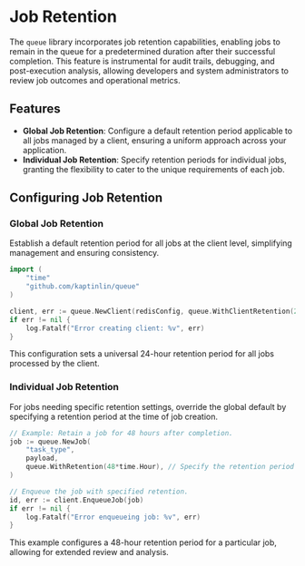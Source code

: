 # Job Retention

The `queue` library incorporates job retention capabilities, enabling jobs to remain in the queue for a predetermined duration after their successful completion. This feature is instrumental for audit trails, debugging, and post-execution analysis, allowing developers and system administrators to review job outcomes and operational metrics.

## Features

- **Global Job Retention**: Configure a default retention period applicable to all jobs managed by a client, ensuring a uniform approach across your application.
- **Individual Job Retention**: Specify retention periods for individual jobs, granting the flexibility to cater to the unique requirements of each job.

## Configuring Job Retention

### Global Job Retention

Establish a default retention period for all jobs at the client level, simplifying management and ensuring consistency.

```go
import (
    "time"
    "github.com/kaptinlin/queue"
)

client, err := queue.NewClient(redisConfig, queue.WithClientRetention(24*time.Hour))
if err != nil {
    log.Fatalf("Error creating client: %v", err)
}
```

This configuration sets a universal 24-hour retention period for all jobs processed by the client.

### Individual Job Retention

For jobs needing specific retention settings, override the global default by specifying a retention period at the time of job creation.

```go
// Example: Retain a job for 48 hours after completion.
job := queue.NewJob(
    "task_type", 
    payload, 
    queue.WithRetention(48*time.Hour), // Specify the retention period for this job.
)

// Enqueue the job with specified retention.
id, err := client.EnqueueJob(job)
if err != nil {
    log.Fatalf("Error enqueueing job: %v", err)
}
```

This example configures a 48-hour retention period for a particular job, allowing for extended review and analysis.